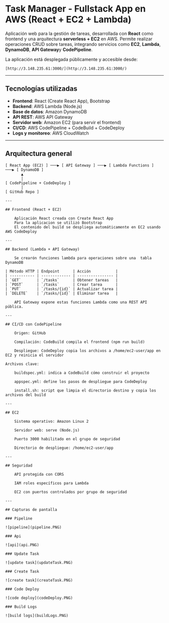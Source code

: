 # Task Manager - Fullstack App en AWS (React + EC2 + Lambda)

Aplicación web para la gestión de tareas, desarrollada con **React** como frontend y una arquitectura **serverless + EC2** en AWS. Permite realizar operaciones CRUD sobre tareas, integrando servicios como **EC2**, **Lambda**, **DynamoDB**, **API Gateway**y **CodePipeline**.

La aplicación está desplegada públicamente y accesible desde:

`[http://3.148.235.61:3000/](http://3.148.235.61:3000/)`

---

## Tecnologías utilizadas

- **Frontend**: React (Create React App), Bootstrap
- **Backend**: AWS Lambda (Node.js)
- **Base de datos**: Amazon DynamoDB
- **API REST**: AWS API Gateway
- **Servidor web**: Amazon EC2 (para servir el frontend)
- **CI/CD**: AWS CodePipeline + CodeBuild + CodeDeploy
- **Logs y monitoreo**: AWS CloudWatch

---

## Arquitectura general

```plaintext
[ React App (EC2) ] ───▶ [ API Gateway ] ───▶ [ Lambda Functions ] ───▶ [ DynamoDB ]
       ▲
       │
[ CodePipeline + CodeDeploy ]
       │
[ GitHub Repo ]

---

## Frontend (React + EC2)

    Aplicación React creada con Create React App
    Para la aplicacion se utilizó Bootstrap
    El contenido del build se despliega automáticamente en EC2 usando AWS CodeDeploy

---

## Backend (Lambda + API Gateway)

    Se crearón funciones lambda para operaciones sobre una  tabla DynamoDB

| Método HTTP | Endpoint      | Acción           |
| ----------- | ------------- | ---------------- |
| `GET`       | `/tasks`      | Obtener tareas   |
| `POST`      | `/tasks`      | Crear tarea      |
| `PUT`       | `/tasks/{id}` | Actualizar tarea |
| `DELETE`    | `/tasks/{id}` | Eliminar tarea   |

    API Gateway expone estas funciones Lambda como una REST API pública.

---

## CI/CD con CodePipeline

    Origen: GitHub

    Compilación: CodeBuild compila el frontend (npm run build)

    Despliegue: CodeDeploy copia los archivos a /home/ec2-user/app en EC2 y reinicia el servidor

Archivos clave:

    buildspec.yml: indica a CodeBuild cómo construir el proyecto

    appspec.yml: define los pasos de despliegue para CodeDeploy

    install.sh: script que limpia el directorio destino y copia los archivos del build

---

## EC2

    Sistema operativo: Amazon Linux 2

    Servidor web: serve (Node.js)

    Puerto 3000 habilitado en el grupo de seguridad

    Directorio de despliegue: /home/ec2-user/app

---

## Seguridad

    API protegida con CORS

    IAM roles específicos para Lambda

    EC2 con puertos controlados por grupo de seguridad

---

## Capturas de pantalla

### Pipeline

![pipeline](pipeline.PNG)

### Api

![api](api.PNG)

### Update Task

![update task](updateTask.PNG)

### Create Task

![create task](createTask.PNG)

### Code Deploy

![code deploy](codeDeploy.PNG)

### Build Logs

![build logs](buildLogs.PNG)
```
